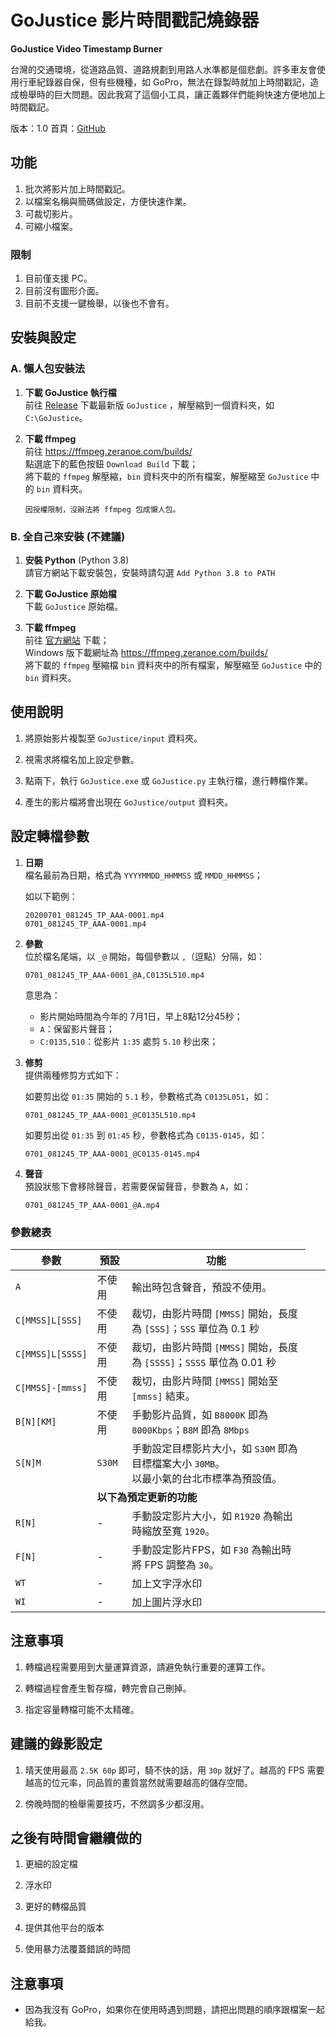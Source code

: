 # GoJustice 影片時間戳記燒錄器

**GoJustice Video Timestamp Burner**

台灣的交通環境，從道路品質、道路規劃到用路人水準都是個悲劇。許多車友會使用行車紀錄器自保，但有些機種，如 GoPro，無法在錄製時就加上時間戳記，造成檢舉時的巨大問題。因此我寫了這個小工具，讓正義夥伴們能夠快速方便地加上時間戳記。

版本：1.0
首頁：[GitHub](https://github.com/cacaplus/gojustice)


## 功能

1. 批次將影片加上時間戳記。
2. 以檔案名稱與簡碼做設定，方便快速作業。
3. 可裁切影片。
4. 可縮小檔案。


### 限制

1. 目前僅支援 PC。
2. 目前沒有圖形介面。
3. 目前不支援一鍵檢舉，以後也不會有。


## 安裝與設定

### A. 懶人包安裝法

1. **下載 GoJustice 執行檔**  
   前往 [Release](https://github.com/cacaplus/gojustice/releases) 下載最新版 `GoJustice` ，解壓縮到一個資料夾，如 `C:\GoJustice`。

2. **下載 ffmpeg**  
   前往 https://ffmpeg.zeranoe.com/builds/   
   點選底下的藍色按鈕 `Download Build` 下載；  
   將下載的 `ffmpeg` 解壓縮，`bin` 資料夾中的所有檔案，解壓縮至 `GoJustice` 中的 `bin` 資料夾。  
 
       因授權限制，沒辦法將 ffmpeg 包成懶人包。


### B. 全自己來安裝 (不建議)

1. **安裝 Python** (Python 3.8)  
   請官方網站下載安裝包，安裝時請勾選 `Add Python 3.8 to PATH`

2. **下載 GoJustice 原始檔**  
   下載 `GoJustice` 原始檔。

3. **下載 ffmpeg**  
   前往 [官方網站](https://ffmpeg.org/) 下載；  
   Windows 版下載網址為 https://ffmpeg.zeranoe.com/builds/  
   將下載的 `ffmpeg` 壓縮檔 `bin` 資料夾中的所有檔案，解壓縮至 `GoJustice` 中的 `bin` 資料夾。


## 使用說明

1. 將原始影片複製至 `GoJustice/input` 資料夾。

2. 視需求將檔名加上設定參數。

3. 點兩下，執行 `GoJustice.exe` 或 `GoJustice.py` 主執行檔，進行轉檔作業。

4. 產生的影片檔將會出現在 `GoJustice/output` 資料夾。


## 設定轉檔參數

1. **日期**  
   檔名最前為日期，格式為 `YYYYMMDD_HHMMSS` 或 `MMDD_HHMMSS`；  

   如以下範例：  

       20200701_081245_TP_AAA-0001.mp4  
       0701_081245_TP_AAA-0001.mp4

2. **參數**  
   位於檔名尾端，以 `_@` 開始，每個參數以 `,`（逗點）分隔，如：
   
       0701_081245_TP_AAA-0001_@A,C0135L510.mp4 
   
   意思為：  
   * 影片開始時間為今年的 7月1日，早上8點12分45秒；
   * `A`：保留影片聲音；
   * `C:0135,510`：從影片 `1:35` 處剪 `5.10` 秒出來；

3. **修剪**  
   提供兩種修剪方式如下：

   如要剪出從 `01:35` 開始的 `5.1` 秒，參數格式為 `C0135L051`，如：  
   
       0701_081245_TP_AAA-0001_@C0135L510.mp4

   如要剪出從 `01:35` 到 `01:45` 秒，參數格式為 `C0135-0145`，如：  

       0701_081245_TP_AAA-0001_@C0135-0145.mp4

4. **聲音**  
   預設狀態下會移除聲音，若需要保留聲音，參數為 `A`，如：  
   
       0701_081245_TP_AAA-0001_@A.mp4


### 參數總表

|參數|預設|功能
|--|--|--
|`A`              |不使用|輸出時包含聲音，預設不使用。
|`C[MMSS]L[SSS]`  |不使用|裁切，由影片時間 `[MMSS]` 開始，長度為 `[SSS]`；`SSS` 單位為 0.1 秒
|`C[MMSS]L[SSSS]` |不使用|裁切，由影片時間 `[MMSS]` 開始，長度為 `[SSSS]`；`SSSS` 單位為 0.01 秒
|`C[MMSS]-[mmss]` |不使用|裁切，由影片時間 `[MMSS]` 開始至 `[mmss]` 結束。
|`B[N][KM]`       |不使用|手動影片品質，如 `B8000K` 即為 `8000Kbps`；`B8M` 即為 `8Mbps`
|`S[N]M`          |`S30M`|手動設定目標影片大小，如 `S30M` 即為目標檔案大小 `30MB`。<br>以最小氣的台北市標準為預設值。
|<td colspan=2>**以下為預定更新的功能**
|`R[N]`           |-|手動設定影片大小，如 `R1920` 為輸出時縮放至寬 `1920`。
|`F[N]`           |-|手動設定影片FPS，如 `F30` 為輸出時將 FPS 調整為 `30`。
|`WT`             |-|加上文字浮水印
|`WI`             |-|加上圖片浮水印


## 注意事項

1. 轉檔過程需要用到大量運算資源，請避免執行重要的運算工作。
   
2. 轉檔過程會產生暫存檔，轉完會自己刪掉。
   
3. 指定容量轉檔可能不太精確。


## 建議的錄影設定

1. 晴天使用最高 `2.5K 60p` 即可，騎不快的話，用 `30p` 就好了。越高的 FPS 需要越高的位元率，同品質的畫質當然就需要越高的儲存空間。

2. 傍晚時間的檢舉需要技巧，不然調多少都沒用。


## 之後有時間會繼續做的

1. 更細的設定檔

2. 浮水印

3. 更好的轉檔品質

4. 提供其他平台的版本

5. 使用暴力法覆蓋錯誤的時間


## 注意事項

* 因為我沒有 GoPro，如果你在使用時遇到問題，請把出問題的順序跟檔案一起給我。